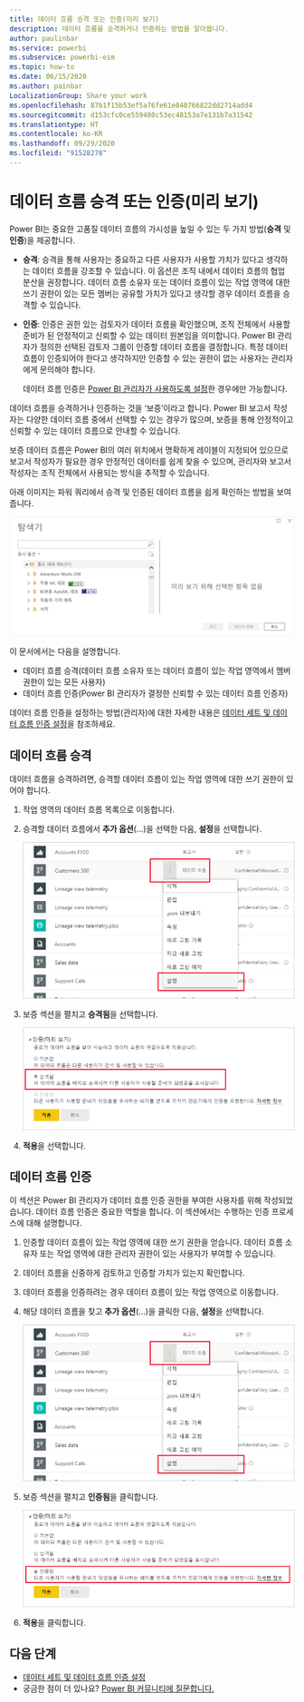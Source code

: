 ```yaml
---
title: 데이터 흐름 승격 또는 인증(미리 보기)
description: 데이터 흐름을 승격하거나 인증하는 방법을 알아봅니다.
author: paulinbar
ms.service: powerbi
ms.subservice: powerbi-eim
ms.topic: how-to
ms.date: 06/15/2020
ms.author: painbar
LocalizationGroup: Share your work
ms.openlocfilehash: 87b1f15b53ef5a76fe61e040766822dd2714add4
ms.sourcegitcommit: d153cfc0ce559480c53ec48153a7e131b7a31542
ms.translationtype: HT
ms.contentlocale: ko-KR
ms.lasthandoff: 09/29/2020
ms.locfileid: "91528278"
---
```

# <a name="promote-or-certify-dataflows-preview"></a>데이터 흐름 승격 또는 인증(미리 보기)

Power BI는 중요한 고품질 데이터 흐름의 가시성을 높일 수 있는 두 가지 방법(**승격** 및 **인증**)을 제공합니다.

* **승격**: 승격을 통해 사용자는 중요하고 다른 사용자가 사용할 가치가 있다고 생각하는 데이터 흐름을 강조할 수 있습니다. 이 옵션은 조직 내에서 데이터 흐름의 협업 분산을 권장합니다. 데이터 흐름 소유자 또는 데이터 흐름이 있는 작업 영역에 대한 쓰기 권한이 있는 모든 멤버는 공유할 가치가 있다고 생각할 경우 데이터 흐름을 승격할 수 있습니다.

* **인증**: 인증은 권한 있는 검토자가 데이터 흐름을 확인했으며, 조직 전체에서 사용할 준비가 된 안정적이고 신뢰할 수 있는 데이터 원본임을 의미합니다. Power BI 관리자가 정의한 선택된 검토자 그룹이 인증할 데이터 흐름을 결정합니다. 특정 데이터 흐름이 인증되어야 한다고 생각하지만 인증할 수 있는 권한이 없는 사용자는 관리자에게 문의해야 합니다.

  데이터 흐름 인증은 [Power BI 관리자가 사용하도록 설정](../admin/service-admin-setup-certification.md)한 경우에만 가능합니다.

데이터 흐름을 승격하거나 인증하는 것을 ‘보증’이라고 합니다.  Power BI 보고서 작성자는 다양한 데이터 흐름 중에서 선택할 수 있는 경우가 많으며, 보증을 통해 안정적이고 신뢰할 수 있는 데이터 흐름으로 안내할 수 있습니다.

보증 데이터 흐름은 Power BI의 여러 위치에서 명확하게 레이블이 지정되어 있으므로 보고서 작성자가 필요한 경우 안정적인 데이터를 쉽게 찾을 수 있으며, 관리자와 보고서 작성자는 조직 전체에서 사용되는 방식을 추적할 수 있습니다.

아래 이미지는 파워 쿼리에서 승격 및 인증된 데이터 흐름을 쉽게 확인하는 방법을 보여 줍니다.

![파워 쿼리에서 강조된 보증 데이터 흐름](media/service-dataflows-promote-certify/powerbi-dataflow-endorsement-power-query.png)

이 문서에서는 다음을 설명합니다.
* 데이터 흐름 승격(데이터 흐름 소유자 또는 데이터 흐름이 있는 작업 영역에서 멤버 권한이 있는 모든 사용자)
* 데이터 흐름 인증(Power BI 관리자가 결정한 신뢰할 수 있는 데이터 흐름 인증자)

데이터 흐름 인증을 설정하는 방법(관리자)에 대한 자세한 내용은 [데이터 세트 및 데이터 흐름 인증 설정](../admin/service-admin-setup-certification.md)을 참조하세요.


## <a name="promote-a-dataflow"></a>데이터 흐름 승격

데이터 흐름을 승격하려면, 승격할 데이터 흐름이 있는 작업 영역에 대한 쓰기 권한이 있어야 합니다.

1. 작업 영역의 데이터 흐름 목록으로 이동합니다.
 
1. 승격할 데이터 흐름에서 **추가 옵션**(...)을 선택한 다음, **설정**을 선택합니다.

    ![데이터 흐름에서 줄임표 선택](media/service-dataflows-promote-certify/power-bi-dataflow-settings.png)

1. 보증 섹션을 펼치고 **승격됨**을 선택합니다.

    ![승격 및 적용 선택](media/service-dataflows-promote-certify/power-bi-dataflow-promoted-endorsement.png)

1. **적용**을 선택합니다.

## <a name="certify-a-dataflow"></a>데이터 흐름 인증

이 섹션은 Power BI 관리자가 데이터 흐름 인증 권한을 부여한 사용자를 위해 작성되었습니다. 데이터 흐름 인증은 중요한 역할을 합니다. 이 섹션에서는 수행하는 인증 프로세스에 대해 설명합니다.

1. 인증할 데이터 흐름이 있는 작업 영역에 대한 쓰기 권한을 얻습니다. 데이터 흐름 소유자 또는 작업 영역에 대한 관리자 권한이 있는 사용자가 부여할 수 있습니다. 

1. 데이터 흐름을 신중하게 검토하고 인증할 가치가 있는지 확인합니다.

1. 데이터 흐름을 인증하려는 경우 데이터 흐름이 있는 작업 영역으로 이동합니다.
 
1. 해당 데이터 흐름을 찾고 **추가 옵션**(...)을 클릭한 다음, **설정**을 선택합니다.

    ![데이터 세트 또는 데이터 흐름에서 줄임표 선택](media/service-dataflows-promote-certify/power-bi-dataflow-settings.png)

1. 보증 섹션을 펼치고 **인증됨**을 클릭합니다. 

    ![자세한 정보 링크 클릭](media/service-dataflows-promote-certify/service-certify-datasets-dataflows.png)

2. **적용**을 클릭합니다.

## <a name="next-steps"></a>다음 단계

* [데이터 세트 및 데이터 흐름 인증 설정](../admin/service-admin-setup-certification.md)
* 궁금한 점이 더 있나요? [Power BI 커뮤니티에 질문합니다.](https://community.powerbi.com/)